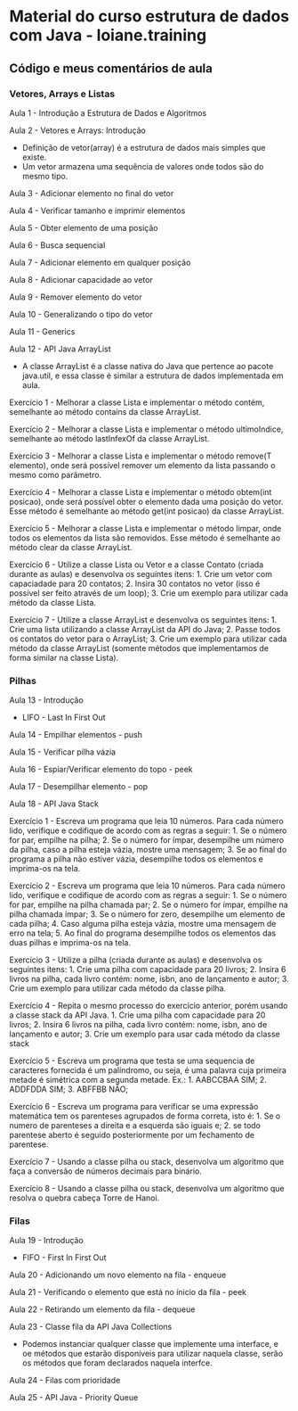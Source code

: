 # Material do curso estrutura de dados com Java - loiane.training

## Código e meus comentários de aula

### Vetores, Arrays e Listas

Aula 1 - Introdução a Estrutura de Dados e Algoritmos

Aula 2 - Vetores e Arrays: Introdução
* Definição de vetor(array) é a estrutura de dados mais simples que existe. 
* Um vetor armazena uma sequência de valores onde todos são do mesmo tipo.

Aula 3 - Adicionar elemento no final do vetor

Aula 4 - Verificar tamanho e imprimir elementos

Aula 5 - Obter elemento de uma posição

Aula 6 - Busca sequencial

Aula 7 - Adicionar elemento em qualquer posição

Aula 8 - Adicionar capacidade ao vetor

Aula 9 - Remover elemento do vetor

Aula 10 - Generalizando o tipo do vetor

Aula 11 - Generics

Aula 12 - API Java ArrayList
* A classe ArrayList é a classe nativa do Java que pertence ao pacote java.util, e essa classe é similar a estrutura de dados implementada em aula.

Exercício 1 - Melhorar a classe Lista e implementar o método contém, semelhante ao método contains da classe ArrayList.

Exercício 2 - Melhorar a classe Lista e implementar o método ultimoIndice, semelhante ao método lastInfexOf da classe ArrayList.

Exercício 3 - Melhorar a classe Lista e implementar o método remove(T elemento), onde será possível remover um elemento da lista passando o mesmo como parâmetro.

Exercício 4 - Melhorar a classe Lista e implementar o método obtem(int posicao), onde será possível obter o elemento dada uma posição do vetor. Esse método é semelhante ao método get(int posicao) da classe ArrayList.

Exercício 5 - Melhorar a classe Lista e implementar o método limpar, onde todos os elementos da lista são removidos. Esse método é semelhante ao método clear da classe ArrayList.

Exercício 6 - Utilize a classe Lista ou Vetor e a classe Contato (criada durante as aulas) e desenvolva os seguintes itens: 1. Crie um vetor com capaciadade para 20 contatos; 2. Insira 30 contatos no vetor (isso é possível ser feito através de um loop); 3. Crie um exemplo para utilizar cada método da classe Lista.

Exercício 7 - Utilize a classe ArrayList e desenvolva os seguintes itens: 1. Crie uma lista utilizando a classe ArrayList da API do Java; 2. Passe todos os contatos do vetor para o ArrayList; 3. Crie um exemplo para utilizar cada método da classe ArrayList (somente métodos que implementamos de forma similar na classe Lista).

### Pilhas
Aula 13 - Introdução

* LIFO - Last In First Out

Aula 14 - Empilhar elementos - push

Aula 15 - Verificar pilha vázia

Aula 16 - Espiar/Verificar elemento do topo - peek

Aula 17 - Desempilhar elemento - pop

Aula 18 - API Java Stack

Exercício 1 - Escreva um programa que leia 10 números. Para cada número lido, verifique e codifique de acordo com as regras a seguir: 1. Se o número for par, empilhe na pilha; 2. Se o número for ímpar, desempilhe um número da pilha, caso a pilha esteja vázia, mostre uma mensagem; 3. Se ao final do programa a pilha não estiver vázia, desempilhe todos os elementos e imprima-os na tela.

Exercício 2 - Escreva um programa que leia 10 números. Para cada número lido, verifique e codifique de acordo com as regras a seguir: 1. Se o número for par, empilhe na pilha chamada par; 2. Se o número for ímpar, empilhe na pilha chamada ímpar; 3. Se o número for zero, desempilhe um elemento de cada pilha; 4. Caso alguma pilha esteja vázia, mostre uma mensagem de erro na tela; 5. Ao final do programa desempilhe todos os elementos das duas pilhas e imprima-os na tela.

Exercício 3 - Utilize a pilha (criada durante as aulas) e desenvolva os seguintes itens: 1. Crie uma pilha com capacidade para 20 livros; 2. Insira 6 livros na pilha, cada livro contém: nome, isbn, ano de lançamento e autor; 3. Crie um exemplo para utilizar cada método da classe pilha.

Exercício 4 - Repita o mesmo processo do exercício anterior, porém usando a classe stack da API Java. 1. Crie uma pilha com capacidade para 20 livros; 2. Insira 6 livros na pilha, cada livro contém: nome, isbn, ano de lançamento e autor;   3. Crie um exemplo para usar cada método da classe stack 

Exercício 5 - Escreva um programa que testa se uma sequencia de caracteres fornecida é um palíndromo, ou seja, é uma palavra cuja primeira metade é simétrica com a segunda metade. Ex.: 1. AABCCBAA SIM; 2. ADDFDDA SIM; 3. ABFFBB NÃO;

Exercício 6 - Escreva um programa para verificar se uma expressão matemática tem os parenteses agrupados de forma correta, isto é: 1. Se o numero de parenteses a direita e a esquerda são iguais e; 2. se todo parentese aberto é seguido posteriormente por um fechamento de parentese.

Exercício 7 - Usando a classe pilha ou stack, desenvolva um algoritmo que faça a conversão de números decimais para binário.

Exercício 8 - Usando a classe pilha ou stack, desenvolva um algoritmo que resolva o quebra cabeça Torre de Hanoi.

### Filas
Aula 19 - Introdução

* FIFO - First In First Out

Aula 20 - Adicionando um novo elemento na fila - enqueue

Aula 21 - Verificando o elemento que está no ínicio da fila - peek

Aula 22 - Retirando um elemento da fila - dequeue

Aula 23 - Classe fila da API Java Collections

* Podemos instanciar qualquer classe que implemente uma interface, e oe métodos que estarão disponíveis para utilizar naquela classe, serão os métodos que foram declarados naquela interfce.

Aula 24 - Filas com prioridade

Aula 25 - API Java - Priority Queue
